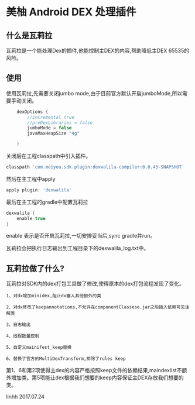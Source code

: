 # 美柚 Android DEX 处理插件

## 什么是瓦莉拉

瓦莉拉是一个能处理Dex的插件,他能控制主DEX的内容,帮助降低主DEX 65535的风险。

## 使用

使用瓦莉拉,先需要关闭jumbo mode,由于目前官方默认开启jumboMode,所以需要手动关闭。

```groovy
    dexOptions {
        //incremental true
        //preDexLibraries = false
        jumboMode = false
        javaMaxHeapSize "4g"

    }
```

关闭后在工程classpath中引入插件。

```groovy
classpath 'com.meiyou.sdk.plugin:dexwalila-compiler:0.0.43-SNAPSHOT'
```


然后在主工程中apply

```groovy
apply plugin: 'dexwalila'
```

最后在主工程的gradle中配置瓦莉拉

```groovy
dexwalila {
    enable true
}

```

enable 表示是否开启瓦莉拉,一切安排妥当后,sync gradle并run。

瓦莉拉会把执行日志输出到工程目录下的dexwalila_log.txt中。

## 瓦莉拉做了什么?

瓦莉拉对SDK内的dex打包工具做了修改,使得原本的dex打包流程发现了变化。

`1、对dx增加minidex,阻止dx塞入其他额外的类`

`2、对dx修改了keepannotations,不允许在componentClassese.jar之后插入依赖可见注解类`

`3、日志输出`

`4、线程数量控制`

`5、自定义mainifest_keep替换`

`6、替换了官方的MultiDexTransform,排除了rules keep`

第1、6和第2项使得主dex的内容严格按照keep文件的依赖结果,maindexlist不额外增加类。第5项能让dex根据我们想要的keep内容保证主DEX存放我们想要的类。

linhh 2017.07.24